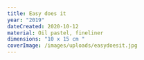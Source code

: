 ```yaml
---
title: Easy does it
year: "2019"
dateCreated: 2020-10-12
material: Oil pastel, fineliner
dimensions: "10 x 15 cm "
coverImage: /images/uploads/easydoesit.jpg
---
```


